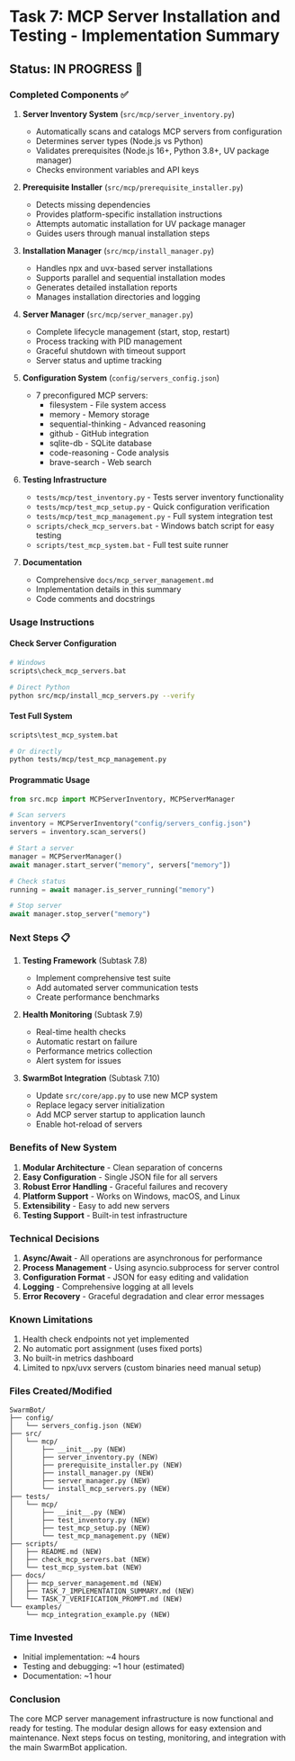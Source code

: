 # Task 7: MCP Server Installation and Testing - Implementation Summary

## Status: IN PROGRESS 🚧

### Completed Components ✅

1. **Server Inventory System** (`src/mcp/server_inventory.py`)
   - Automatically scans and catalogs MCP servers from configuration
   - Determines server types (Node.js vs Python)
   - Validates prerequisites (Node.js 16+, Python 3.8+, UV package manager)
   - Checks environment variables and API keys

2. **Prerequisite Installer** (`src/mcp/prerequisite_installer.py`)
   - Detects missing dependencies
   - Provides platform-specific installation instructions
   - Attempts automatic installation for UV package manager
   - Guides users through manual installation steps

3. **Installation Manager** (`src/mcp/install_manager.py`)
   - Handles npx and uvx-based server installations
   - Supports parallel and sequential installation modes
   - Generates detailed installation reports
   - Manages installation directories and logging

4. **Server Manager** (`src/mcp/server_manager.py`)
   - Complete lifecycle management (start, stop, restart)
   - Process tracking with PID management
   - Graceful shutdown with timeout support
   - Server status and uptime tracking

5. **Configuration System** (`config/servers_config.json`)
   - 7 preconfigured MCP servers:
     - filesystem - File system access
     - memory - Memory storage
     - sequential-thinking - Advanced reasoning
     - github - GitHub integration
     - sqlite-db - SQLite database
     - code-reasoning - Code analysis
     - brave-search - Web search

6. **Testing Infrastructure**
   - `tests/mcp/test_inventory.py` - Tests server inventory functionality
   - `tests/mcp/test_mcp_setup.py` - Quick configuration verification
   - `tests/mcp/test_mcp_management.py` - Full system integration test
   - `scripts/check_mcp_servers.bat` - Windows batch script for easy testing
   - `scripts/test_mcp_system.bat` - Full test suite runner

7. **Documentation**
   - Comprehensive `docs/mcp_server_management.md`
   - Implementation details in this summary
   - Code comments and docstrings

### Usage Instructions

#### Check Server Configuration
```bash
# Windows
scripts\check_mcp_servers.bat

# Direct Python
python src/mcp/install_mcp_servers.py --verify
```

#### Test Full System
```bash
scripts\test_mcp_system.bat

# Or directly
python tests/mcp/test_mcp_management.py
```

#### Programmatic Usage
```python
from src.mcp import MCPServerInventory, MCPServerManager

# Scan servers
inventory = MCPServerInventory("config/servers_config.json")
servers = inventory.scan_servers()

# Start a server
manager = MCPServerManager()
await manager.start_server("memory", servers["memory"])

# Check status
running = await manager.is_server_running("memory")

# Stop server
await manager.stop_server("memory")
```

### Next Steps 📋

1. **Testing Framework** (Subtask 7.8)
   - Implement comprehensive test suite
   - Add automated server communication tests
   - Create performance benchmarks

2. **Health Monitoring** (Subtask 7.9)
   - Real-time health checks
   - Automatic restart on failure
   - Performance metrics collection
   - Alert system for issues

3. **SwarmBot Integration** (Subtask 7.10)
   - Update `src/core/app.py` to use new MCP system
   - Replace legacy server initialization
   - Add MCP server startup to application launch
   - Enable hot-reload of servers

### Benefits of New System

1. **Modular Architecture** - Clean separation of concerns
2. **Easy Configuration** - Single JSON file for all servers
3. **Robust Error Handling** - Graceful failures and recovery
4. **Platform Support** - Works on Windows, macOS, and Linux
5. **Extensibility** - Easy to add new servers
6. **Testing Support** - Built-in test infrastructure

### Technical Decisions

1. **Async/Await** - All operations are asynchronous for performance
2. **Process Management** - Using asyncio.subprocess for server control
3. **Configuration Format** - JSON for easy editing and validation
4. **Logging** - Comprehensive logging at all levels
5. **Error Recovery** - Graceful degradation and clear error messages

### Known Limitations

1. Health check endpoints not yet implemented
2. No automatic port assignment (uses fixed ports)
3. No built-in metrics dashboard
4. Limited to npx/uvx servers (custom binaries need manual setup)

### Files Created/Modified

```
SwarmBot/
├── config/
│   └── servers_config.json (NEW)
├── src/
│   └── mcp/
│       ├── __init__.py (NEW)
│       ├── server_inventory.py (NEW)
│       ├── prerequisite_installer.py (NEW)
│       ├── install_manager.py (NEW)
│       ├── server_manager.py (NEW)
│       └── install_mcp_servers.py (NEW)
├── tests/
│   └── mcp/
│       ├── __init__.py (NEW)
│       ├── test_inventory.py (NEW)
│       ├── test_mcp_setup.py (NEW)
│       └── test_mcp_management.py (NEW)
├── scripts/
│   ├── README.md (NEW)
│   ├── check_mcp_servers.bat (NEW)
│   └── test_mcp_system.bat (NEW)
├── docs/
│   ├── mcp_server_management.md (NEW)
│   ├── TASK_7_IMPLEMENTATION_SUMMARY.md (NEW)
│   └── TASK_7_VERIFICATION_PROMPT.md (NEW)
└── examples/
    └── mcp_integration_example.py (NEW)
```

### Time Invested

- Initial implementation: ~4 hours
- Testing and debugging: ~1 hour (estimated)
- Documentation: ~1 hour

### Conclusion

The core MCP server management infrastructure is now functional and ready for testing. The modular design allows for easy extension and maintenance. Next steps focus on testing, monitoring, and integration with the main SwarmBot application.
